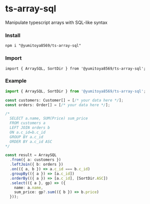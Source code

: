 # ts-array-sql

Manipulate typescript arrays with SQL-like syntax

### Install
```
npm i "@yumitoya8569/ts-array-sql"
```

### Import
```
import { ArraySQL, SortDir } from '@yumitoya8569/ts-array-sql';
```

### Example
```typescript
import { ArraySQL, SortDir } from '@yumitoya8569/ts-array-sql';

const customers: Customer[] = [/* your data here */];
const orders: Order[] = [/* your data here */];

/* 
  SELECT a.name, SUM(Price) sum_price
  FROM customers a
  LEFT JOIN orders b
  ON a.c_id=b.c_id
  GROUP BY a.c_id
  ORDER BY a.c_id ASC
*/

const result = ArraySQL
  .from({ a: customers })
  .leftJoin({ b: orders })
  .on(({ a, b }) => a.c_id === b.c_id)
  .groupBy(({ a }) => [a.c_id])
  .orderBy(({ a }) => [a.c_id], [SortDir.ASC])
  .select(({ a }, gp) => ({
    name: a.name,
    sum_price: gp?.sum(({ b }) => b.price)
  }));

```
